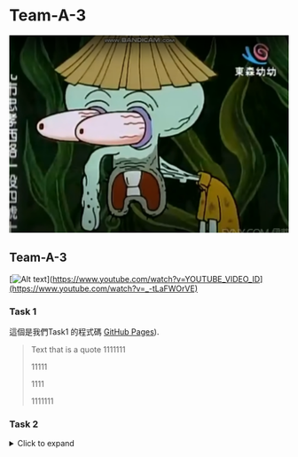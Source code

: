 # Team-A-3

![GitHub Logo](https://github.com/40823111/Team-A-3/blob/main/2021-10-29_012344.png)

## Team-A-3

[![Alt text](https://img.youtube.com/vi/YOUTUBE_VIDEO_ID/0.jpg)](https://www.youtube.com/watch?v=YOUTUBE_VIDEO_ID](https://www.youtube.com/watch?v=_-tLaFWOrVE)

### Task 1
這個是我們Task1 的程式碼 [GitHub Pages](https://github.com/40823111/Team-A-3/blob/main/Task%201)).

> Text that is a quote
> 1111111
> <p>11111<p>
> <p>1111<p>
> <p>1111111<p>
### Task 2
<details>
<summary>Click to expand</summary>

- [x] #739
- [ ] https://github.com/octo-org/octo-repo/issues/740
- [ ] Add delight to the experience when all tasks are complete :tada:

## Code Examples

```python
 Text that is a quote
1111111
 <p>11111<p>
 <p>1111<p>
><p>1111111<p>

</details>
```


## Code Examples
